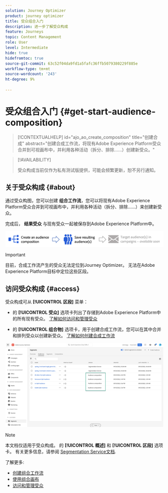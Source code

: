 ```yaml
---
solution: Journey Optimizer
product: journey optimizer
title: 受众组合入门
description: 进一步了解受众构成
feature: Journeys
topic: Content Management
role: User
level: Intermediate
hide: true
hidefromtoc: true
source-git-commit: 63c52f04da9fd1a5fafc36ffb5079380229f885e
workflow-type: tm+mt
source-wordcount: '243'
ht-degree: 9%

---
```


# 受众组合入门 {#get-start-audience-composition}

>[!CONTEXTUALHELP]
>id="ajo_ao_create_composition"
>title="创建合成"
>abstract="创建合成工作流，将现有Adobe Experience Platform受众合并到可视画布中，并利用各种活动（拆分、排除……）创建新受众。"

>[!AVAILABILITY]
>
>受众构成当前仅作为私有测试版提供，可能会频繁更新，恕不另行通知。

## 关于受众构成 {#about}

通过受众构图，您可以创建 **组合工作流**，您可以将现有Adobe Experience Platform受众合并到可视画布中，并利用各种活动（拆分、排除……）来创建新受众。

完成后， **结果受众** 与现有受众一起被保存到Adobe Experience Platform中。<!--, and can be **leveraged in campaigns** to target customers.-->

![](assets/audiences-process.png)

>[!IMPORTANT]
>
>目前，合成工作流产生的受众无法定位到Journey Optimizer。 无法在Adobe Experience Platform目标中定位这些区段。

## 访问受众构成 {#access}

受众构成可从 **[!UICONTROL 区段]** 菜单：

* 的 **[!UICONTROL 受众]** 选项卡列出了存储到Adobe Experience Platform中的所有现有受众。 [了解如何访问和管理受众](access-audiences.md)

* 的 **[!UICONTROL 组合物]** 选项卡，用于创建合成工作流，您可以在其中合并和排列受众以创建新受众。 [了解如何创建合成工作流](create-compositions.md)

![](assets/audiences-list.png)

>[!NOTE]
>
>本文档仅适用于受众构成。 的 **[!UICONTROL 概述]** 和 **[!UICONTROL 区段]** 选项卡。 有关更多信息，请参阅 [Segmentation Service文档](https://experienceleague.adobe.com/docs/experience-platform/segmentation/ui/overview.html).

了解更多:

* [创建组合工作流](create-compositions.md)
* [使用组合画布](composition-canvas.md)
* [访问和管理受众](access-audiences.md)

